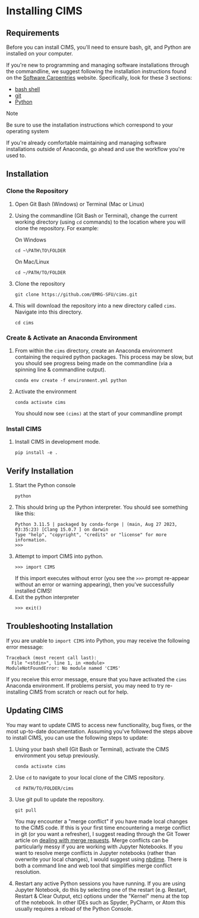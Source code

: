 # Installing CIMS

## Requirements
Before you can install CIMS, you'll need to ensure bash, git, and Python are installed on your computer. 

If you're new to programming and managing software installations through the commandline, we suggest following the installation instructions found on the [Software Carpentries]() website. Specifically, look for these 3 sections:
* [bash shell](https://carpentries.github.io/workshop-template/install_instructions/#the-bash-shell)
* [git](https://carpentries.github.io/workshop-template/install_instructions/#git-1)
* [Python](https://carpentries.github.io/workshop-template/install_instructions/#python-1)

> [!NOTE]  
> Be sure to use the installation instructions which correspond to your operating system

If you're already comfortable maintaining and managing software installations outside of Anaconda, go ahead and use the workflow you're used to.

## Installation

### Clone the Repository
1. Open Git Bash (Windows) or Terminal (Mac or Linux)   
2. Using the commandline (Git Bash or Terminal), change the current working directory (using `cd` commands) to the location where you will clone the repository. For example:
   
   On Windows
   ```
   cd ~\PATH\TO\FOLDER
   ```   
   On Mac/Linux
   ```
   cd ~/PATH/TO/FOLDER
   ```
     
4. Clone the repository
   ```
   git clone https://github.com/EMRG-SFU/cims.git
   ```
   
5. This will download the repository into a new directory called `cims`. Navigate into this directory.
   ```
   cd cims
   ```

### Create & Activate an Anaconda Environment
1. From within the `cims` directory, create an Anaconda environment containing the required python packages. This process may be slow, but you should see progress being made on the commandline (via a spinning line & commandline output). 
   ```
   conda env create -f environment.yml python
   ```
   
2. Activate the environment
   ```
   conda activate cims
   ```
   You should now see `(cims)` at the start of your commandline prompt

### Install CIMS
1. Install CIMS in development mode. 
   ```
   pip install -e .
   ```
   
## Verify Installation
1. Start the Python console
   ```
   python
   ```
2. This should bring up the Python interpreter. You should see something like this:
   ```
   Python 3.11.5 | packaged by conda-forge | (main, Aug 27 2023, 03:35:23) [Clang 15.0.7 ] on darwin
   Type "help", "copyright", "credits" or "license" for more information.
   >>> 
   ```
3. Attempt to import CIMS into python.
   ```
   >>> import CIMS
   ```
   If this import executes without error (you see the `>>>` prompt re-appear without an error or warning appearing), then you've successfully installed CIMS!
4. Exit the python interpreter
   ```
   >>> exit()
   ```
   
## Troubleshooting Installation
If you are unable to `import CIMS` into Python, you may receive the following error message:
```
Traceback (most recent call last):
  File "<stdin>", line 1, in <module>
ModuleNotFoundError: No module named 'CIMS'
```
If you receive this error message, ensure that you have activated the `cims` Anaconda environment. If problems persist, you may need to try re-installing CIMS from scratch or reach out for help.

## Updating CIMS
You may want to update CIMS to access new functionality, bug fixes, or the most
up-to-date documentation. Assuming you've followed the steps above to install
CIMS, you can use the following steps to update: 

1. Using your bash shell (Git Bash or Terminal), activate the CIMS environment 
   you setup previously.
   ```commandline
   conda activate cims
   ```

2. Use `cd` to navigate to your local clone of the CIMS repository. 
    ```commandline
    cd PATH/TO/FOLDER/cims
    ```   
   
3. Use git pull to update the repository.
    ```
    git pull
    ```
   You may encounter a "merge conflict" if you have made local changes to the CIMS code. If this is your first time encountering a merge conflict in git (or you want a refresher), I suggest reading through the Git Tower article on [dealing with merge requests](https://www.git-tower.com/learn/git/ebook/en/command-line/advanced-topics/merge-conflicts/). 
   Merge conflicts can be particularly messy if you are working with Jupyter Notebooks. If you want to resolve merge conflicts in Jupyter notebooks (rather than overwrite your local changes), I would suggest using [nbdime](https://nbdime.readthedocs.io/en/latest/#). There is both a command line and web tool that simplifies merge conflict resolution. 

4. Restart any active Python sessions you have running. If you are using Jupyter Notebook, do this by selecting one of the restart (e.g. Restart, Restart & Clear Output, etc) options under the "Kernel" menu at the top of the notebook. In other IDEs such as Spyder, PyCharm, or Atom this usually requires a reload of the Python Console. 